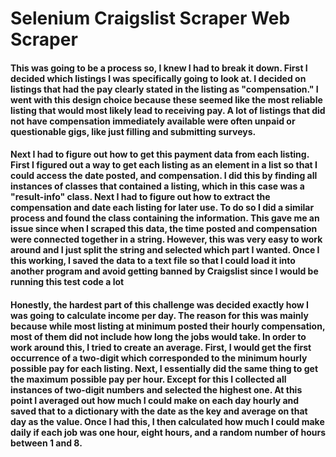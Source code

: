 # Selenium Craigslist Scraper Web Scraper
<h4> This was going to be a process so, I knew I had to break it down. First I decided which listings I was specifically 
going to look at. I decided on listings that had the pay clearly stated in the listing as "compensation." I went with this
design choice because these seemed like the most reliable listing that would most likely lead to receiving pay. A lot of
listings that did not have compensation immediately available were often unpaid or questionable gigs, like just filling
and submitting surveys.</h4>

<h4> Next I had to figure out how to get this payment data from each listing. First I figured out a way to get each listing 
as an element in a list so that I could access the date posted, and compensation. I did this by finding all instances 
of classes that contained a listing, which in this case was a "result-info" class. Next I had to figure out how to extract
the compensation and date each listing for later use. To do so I did a similar process and found the class containing the information.
This gave me an issue since when I scraped this data, the time posted and compensation were connected together in a string.
However, this was very easy to work around and I just split the string and selected which part I wanted. Once I this working,
I saved the data to a text file so that I could load it into another program and avoid getting banned by Craigslist since I
would be running this test code a lot</h4>

<h4> Honestly, the hardest part of this challenge was decided exactly how I was going to calculate income per day. 
The reason for this was mainly because while most listing at minimum posted their hourly compensation, most of them did 
not include how long the jobs would take. In order to work around this, I tried to create an average. First, I
would get the first occurrence of a two-digit which corresponded to the minimum hourly possible pay for each listing. 
Next, I essentially did the same thing to get the maximum possible pay per hour. Except for this I collected all instances 
of two-digit numbers and selected the highest one. At this point I averaged out how much I could make on each day hourly and saved that
to a dictionary with the date as the key and average on that day as the value. Once I had this, I then calculated how much
I could make daily if each job was one hour, eight hours, and a random number of hours between 1 and 8. </h4>

